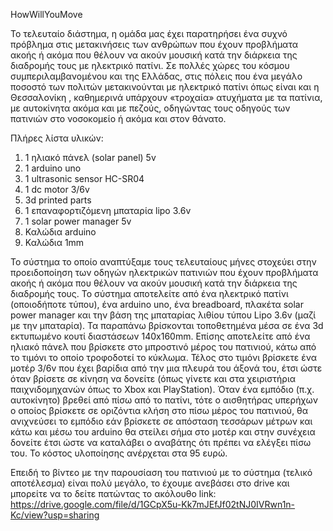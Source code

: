 HowWillYouMove

Το τελευταίο διάστημα, η ομάδα μας έχει παρατηρήσει ένα συχνό πρόβλημα στις μετακινήσεις των ανθρώπων που έχουν προβλήματα ακοής ή ακόμα που θέλουν να ακούν μουσική κατά την διάρκεια της διαδρομής τους με ηλεκτρικό πατίνι. Σε πολλές χώρες του κόσμου συμπεριλαμβανομένου και της Ελλάδας, στις πόλεις που ένα μεγάλο ποσοστό των πολιτών μετακινούνται με ηλεκτρικό πατίνι όπως είναι και η Θεσσαλονίκη , καθημερινά υπάρχουν «τροχαία» ατυχήματα με τα πατίνια, με αυτοκίνητα ακόμα και με πεζούς, οδηγώντας τους οδηγούς των πατινιών στο νοσοκομείο ή ακόμα και στον θάνατο.

Πλήρες λίστα υλικών:
  1. 1 ηλιακό πάνελ (solar panel) 5v
  2. 1 arduino uno
  3. 1 ultrasonic sensor HC-SR04
  4. 1 dc motor 3/6v
  5. 3d printed parts
  6. 1 επαναφορτιζόμενη μπαταρία lipo 3.6v
  7. 1 solar power manager 5v
  8. Καλώδια arduino
  9. Καλώδια 1mm
  
Το σύστημα το οποίο αναπτύξαμε τους τελευταίους μήνες στοχεύει στην προειδοποίηση των οδηγών ηλεκτρικών πατινιών που έχουν προβλήματα ακοής ή ακόμα που θέλουν να ακούν μουσική κατά την διάρκεια της διαδρομής τους. Το σύστημα αποτελείτε από ένα ηλεκτρικό πατίνι (οποιοδήποτε τύπου), ένα arduino uno, ένα breadboard, πλακέτα solar power manager και την βάση της μπαταρίας λιθίου τύπου Lipo 3.6v (μαζί με την μπαταρία). Τα παραπάνω βρίσκονται τοποθετημένα μέσα σε ένα 3d εκτυπωμένο κουτί διαστάσεων 140x160mm. Επίσης αποτελείτε από ένα ηλιακό πάνελ που βρίσκετε στο μπροστινό μέρος του πατινιού, κάτω από το τιμόνι το οποίο τροφοδοτεί το κύκλωμα. Τέλος στο τιμόνι βρίσκετε ένα μοτέρ 3/6v που έχει βαρίδια από την μια πλευρά του άξονά του, έτσι ώστε όταν βρίσετε σε κίνηση να δονείτε (όπως γίνετε και στα χειριστήρια παιχνιδομηχανών όπως το Xbox και PlayStation). Όταν ένα εμπόδιο (π.χ. αυτοκίνητο) βρεθεί από πίσω από το πατίνι, τότε ο αισθητήρας υπερήχων ο οποίος βρίσκετε σε οριζόντια κλήση στο πίσω μέρος του πατινιού, θα ανιχνεύσει το εμπόδιο εάν βρίσκετε σε απόσταση τεσσάρων μέτρων και κάτω και μέσω του arduino θα στείλει σήμα στο μοτέρ και στην συνέχεια δονείτε έτσι ώστε να καταλάβει ο αναβάτης ότι πρέπει να ελέγξει πίσω του. Το κόστος υλοποίησης ανέρχεται στα 95 ευρώ. 


Επειδή το βίντεο με την παρουσίαση του πατινιού με το σύστημα (τελικό αποτέλεσμα) είναι πολύ μεγάλο, το έχουμε ανεβάσει στο drive και μπορείτε να το δείτε πατώντας το ακόλουθο link: https://drive.google.com/file/d/1GCpX5u-Kk7mJEfJf02tNJ0IVRwn1n-Kc/view?usp=sharing
